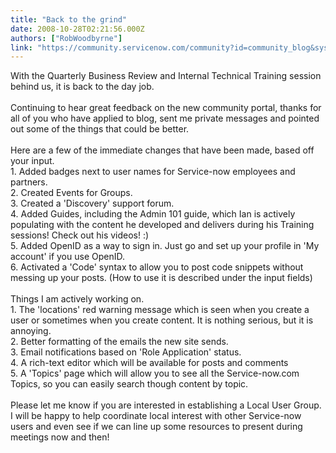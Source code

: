 ```yaml
---
title: "Back to the grind"
date: 2008-10-28T02:21:56.000Z
authors: ["RobWoodbyrne"]
link: "https://community.servicenow.com/community?id=community_blog&sys_id=30edeae9dbd0dbc01dcaf3231f96196d"
---
```

<p>With the Quarterly Business Review and Internal Technical Training session behind us, it is back to the day job.<br /><br />Continuing to hear great feedback on the new community portal, thanks for all of you who have applied to blog, sent me private messages and pointed out some of the things that could be better.<br /><br />Here are a few of the immediate changes that have been made, based off your input.<br />1. Added badges next to user names for Service-now employees and partners.<br />2. Created Events for Groups.<br />3. Created a 'Discovery' support forum.<br />4. Added Guides, including the Admin 101 guide, which Ian is actively populating with the content he developed and delivers during his Training sessions! Check out his videos! :)<br />5. Added OpenID as a way to sign in. Just go and set up your profile in 'My account' if you use OpenID.<br />6. Activated a 'Code' syntax to allow you to post code snippets without messing up your posts. (How to use it is described under the input fields)<br /><br />Things I am actively working on.<br />1. The 'locations' red warning message which is seen when you create a user or sometimes when you create content. It is nothing serious, but it is annoying.<br />2. Better formatting of the emails the new site sends.<br />3. Email notifications based on 'Role Application' status.<br />4. A rich-text editor which will be available for posts and comments<br />5. A 'Topics' page which will allow you to see all the Service-now.com Topics, so you can easily search though content by topic.<br /><br />Please let me know if you are interested in establishing a Local User Group. I will be happy to help coordinate local interest with other Service-now users and even see if we can line up some resources to present during meetings now and then!</p>
